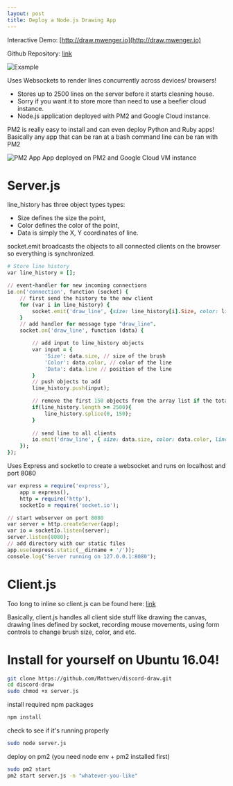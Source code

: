```yaml
---
layout: post
title: Deploy a Node.js Drawing App
---
```

Interactive Demo: [http://draw.mwenger.io](http://draw.mwenger.io)

Github Repository: [link](https://github.com/Mattwen/discord-draw)

![Example](https://i.imgur.com/jZp7WuZ.png)

Uses Websockets to render lines concurrently across devices/ browsers!

* Stores up to 2500 lines on the server before it starts cleaning house.
* Sorry if you want it to store more than need to use a beefier cloud instance.
* Node.js application deployed with PM2 and Google Cloud instance.

PM2 is really easy to install and can even deploy Python and Ruby apps! Basically any app that can be ran at a bash command line can be ran with PM2

![PM2 App](https://i.imgur.com/oYCNC7c.png)
App deployed on PM2 and Google Cloud VM instance

# Server.js
line_history has three object types types: 
* Size defines the size the point, 
* Color defines the color of the point, 
* Data is simply the X, Y coordinates of line.

socket.emit broadcasts the objects to all connected clients on the browser so everything is synchronized.

```ruby
# Store line history
var line_history = [];

// event-handler for new incoming connections
io.on('connection', function (socket) {
    // first send the history to the new client
    for (var i in line_history) {
        socket.emit('draw_line', {size: line_history[i].Size, color: line_history[i].Color,  line: line_history[i].Data});
    }
    // add handler for message type "draw_line".
    socket.on('draw_line', function (data) {

        // add input to line_history objects
        var input = {
            'Size': data.size, // size of the brush
            'Color': data.color, // color of the line
            'Data': data.line // position of the line
        }
        // push objects to add
        line_history.push(input);

        // remove the first 150 objects from the array list if the total array list exceeds 2500 entries
        if(line_history.length >= 2500){
            line_history.splice(0, 150);
        }
        
        // send line to all clients
        io.emit('draw_line', { size: data.size, color: data.color, line: data.line });
    });
});
```

Uses Express and socketIo to create a websocket and runs on localhost and port 8080
```ruby
var express = require('express'),
    app = express(),
    http = require('http'),
    socketIo = require('socket.io');

// start webserver on port 8080
var server = http.createServer(app);
var io = socketIo.listen(server);
server.listen(8080);
// add directory with our static files
app.use(express.static(__dirname + '/'));
console.log("Server running on 127.0.0.1:8080");
```

# Client.js

Too long to inline so client.js can be found here: [link](https://github.com/Mattwen/discord-draw/blob/master/client.js)

Basically, client.js handles all client side stuff like drawing the canvas, drawing lines defined by socket, recording mouse movements, using form controls to change brush size, color, and etc.

# Install for yourself on Ubuntu 16.04!
```sh
git clone https://github.com/Mattwen/discord-draw.git
cd discord-draw
sudo chmod +x server.js
```
install required npm packages
```sh
npm install
```    
check to see if it's running properly
```sh
sudo node server.js
```    
deploy on pm2 (you need node env + pm2 installed first)
```sh
sudo pm2 start
pm2 start server.js -n "whatever-you-like"
```


